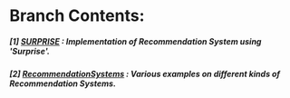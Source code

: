 # **Branch Contents:**
##### [1] [SURPRISE](https://github.com/rahulvaish/RecommendationSystems-Python/tree/SURPRISE) : Implementation of Recommendation System using 'Surprise'.
##### [2] [RecommendationSystems](https://github.com/rahulvaish/RecommendationSystems-Python/tree/RecommendationSystems) :  Various examples on different kinds of Recommendation Systems.
